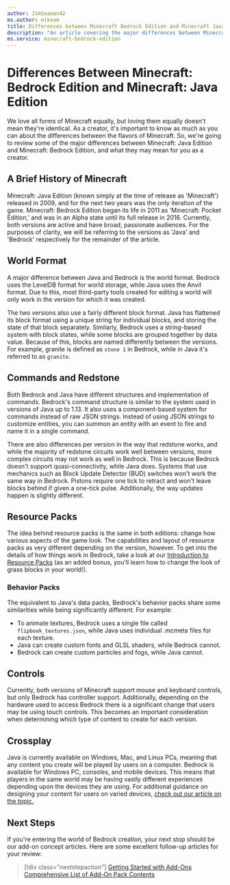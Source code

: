 ```yaml
---
author: JimSeaman42
ms.author: mikeam
title: Differences between Minecraft Bedrock Edition and Minecraft Java Edition
description: "An article covering the major differences between Minecraft: Bedrock Edition and Minecraft: Java Edition"
ms.service: minecraft-bedrock-edition
---
```


# Differences Between Minecraft: Bedrock Edition and Minecraft: Java Edition

We love all forms of Minecraft equally, but loving them equally doesn't mean they're identical. As a creator, it's important to know as much as you can about the differences between the flavors of Minecraft. So, we're going to review some of the major differences between Minecraft: Java Edition and Minecraft: Bedrock Edition, and what they may mean for you as a creator.

## A Brief History of Minecraft

Minecraft: Java Edition (known simply at the time of release as 'Minecraft') released in 2009, and for the next two years was the only iteration of the game. Minecraft: Bedrock Edition began its life in 2011 as 'Minecraft: Pocket Edition,' and was in an Alpha state until its full release in 2016. Currently, both versions are active and have broad, passionate audiences. For the purposes of clarity, we will be referring to the versions as 'Java' and 'Bedrock' respectively for the remainder of the article.

## World Format

A major difference between Java and Bedrock is the world format. Bedrock uses the LevelDB format for world storage, while Java uses the Anvil format. Due to this, most third-party tools created for editing a world will only work in the version for which it was created.

The two versions also use a fairly different block format. Java has flattened its block format using a unique string for individual blocks, and storing the state of that block separately. Similarly, Bedrock uses a string-based system with block states, while some blocks are grouped together by data value. Because of this, blocks are named differently between the versions. For example, granite is defined as `stone 1` in Bedrock, while in Java it's referred to as `granite`.

## Commands and Redstone

Both Bedrock and Java have different structures and implementation of commands. Bedrock's command structure is similar to the system used in versions of Java up to 1.13. It also uses a component-based system for commands instead of raw JSON strings. Instead of using JSON strings to customize entities, you can summon an entity with an event to fire and name it in a single command.

There are also differences per version in the way that redstone works, and while the majority of redstone circuits work well between versions, more complex circuits may not work as well in Bedrock. This is because Bedrock doesn't support quasi-connectivity, while Java does. Systems that use mechanics such as Block Update Detector (BUD) switches won't work the same way in Bedrock. Pistons require one tick to retract and won't leave blocks behind if given a one-tick pulse. Additionally, the way updates happen is slightly different.

## Resource Packs

The idea behind resource packs is the same in both editions: change how various aspects of the game look. The capabilities and layout of resource packs as very different depending on the version, however. To get into the details of how things work in Bedrock, take a look at our [Introduction to Resource Packs](ResourcePack.md) (as an added bonus, you'll learn how to change the look of grass blocks in your world!).

### Behavior Packs

The equivalent to Java's data packs, Bedrock's behavior packs share some similarities while being significantly different. For example:

- To animate textures, Bedrock uses a single file called `flipbook_textures.json`, while Java uses individual .mcmeta files for each texture.
- Java can create custom fonts and GLSL shaders, while Bedrock cannot.
- Bedrock can create custom particles and fogs, while Java cannot.

## Controls

Currently, both versions of Minecraft support mouse and keyboard controls, but only Bedrock has controller support. Additionally, depending on the hardware used to access Bedrock there is a significant change that users may be using touch controls. This becomes an important consideration when determining which type of content to create for each version.

## Crossplay

Java is currently available on Windows, Mac, and Linux PCs, meaning that any content you create will be played by users on a computer. Bedrock is available for Windows PC, consoles, and mobile devices. This means that players in the same world may be having vastly different experiences depending upon the devices they are using. For additional guidance on designing your content for users on varied devices, [check out our article on the topic.](DesigningGameplayForVariousDevices.md)

## Next Steps

If you're entering the world of Bedrock creation, your next stop should be our add-on concept articles. Here are some excellent follow-up articles for your review:

> [!div class="nextstepaction"]
> [Getting Started with Add-Ons](GettingStarted.md)
> [Comprehensive List of Add-On Pack Contents](ComprehensivePackContents.md)
